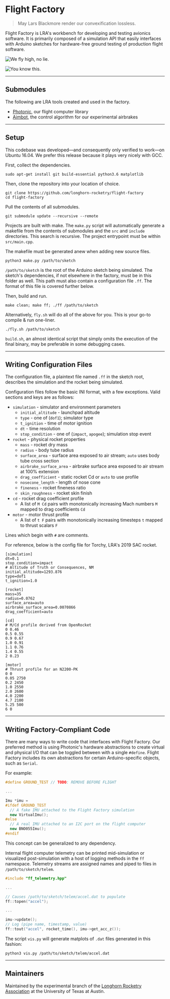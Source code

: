 # Flight Factory

> May Lars Blackmore render our convexification lossless.

Flight Factory is LRA's workbench for developing and testing avionics software.
It is primarily composed of a simulation API that easily interfaces with Arduino
sketches for hardware-free ground testing of production flight software.

![We fly high, no lie.](https://stefandebruyn.github.io/assets/images/flight-factory-banner.png)

![You know this.](https://stefandebruyn.github.io/assets/images/flight-factory-window.png)

---

## Submodules

The following are LRA tools created and used in the factory.

* [Photonic](https://github.com/longhorn-rocketry/photonic), our flight computer
library
* [Aimbot](https://github.com/longhorn-rocketry/aimbot), the control algorithm
for our experimental airbrakes

---

## Setup

This codebase was developed⁠—and consequently only verified to work⁠—on
Ubuntu 16.04. We prefer this release because it plays very nicely with GCC.

First, collect the dependencies.

```
sudo apt-get install git build-essential python3.6 matplotlib
```

Then, clone the repository into your location of choice.

```
git clone https://github.com/longhorn-rocketry/flight-factory
cd flight-factory
```

Pull the contents of all submodules.

```
git submodule update --recursive --remote
```

Projects are built with make. The `make.py` script will automatically
generate a makefile from the contents of submodules and the `src` and `include`
directories. This search is recursive. The project entrypoint must be within
`src/main.cpp`.

The makefile must be generated anew when adding new source files.

```
python3 make.py /path/to/sketch
```

`/path/to/sketch` is the root of the Arduino sketch being simulated.
The sketch's dependencies, if not elsewhere in the factory, must be in this
folder as well. This path must also contain a configuration file `.ff`. The
format of this file is covered further below.

Then, build and run.

```
make clean; make ff; ./ff /path/to/sketch
```

Alternatively, `fly.sh` will do all of the above for you. This is your go-to
compile & run one-liner.

```
./fly.sh /path/to/sketch
```

`build.sh`, an almost identical script that simply omits the execution of the
final binary, may be preferable in some debugging cases.

---

## Writing Configuration Files

The configuration file, a plaintext file named `.ff` in the sketch root,
describes the simulation and the rocket being simulated.

Configuration files follow the basic INI format, with a few exceptions. Valid
sections and keys are as follows:
* `simulation` - simulator and environment parameters
  - `initial_altitude` - launchpad altitude
  - `type` - one of (`dof1`); simulator type
  - `t_ignition` - time of motor ignition
  - `dt` - time resolution
  - `stop_condition` - one of (`impact`, `apogee`); simulation stop event
* `rocket` - physical rocket properties
  - `mass` - rocket dry mass
  - `radius` - body tube radius
  - `surface_area` - surface area exposed to air stream; `auto` uses body tube
    cross section
  - `airbrake_surface_area` - airbrake surface area exposed to air stream at
    100% extension
  - `drag_coefficient` - static rocket Cd or `auto` to use profile
  - `nosecone_length` - length of nose cone
  - `fineness` - rocket fineness ratio
  - `skin_roughness` - rocket skin finish
* `cd` - rocket drag coefficient profile
  - A list of `M Cd` pairs with monotonically increasing Mach numbers `M`
    mapped to drag coefficients `Cd`
* `motor` - motor thrust profile
  - A list of `t F` pairs with monotonically increasing timesteps `t` mapped to
    thrust scalars `F`

Lines which begin with `#` are comments.

For reference, below is the config file for Torchy, LRA's 2019 SAC rocket.

```
[simulation]
dt=0.1
stop_condition=impact
# Altitude of Truth or Consequences, NM
initial_altitude=1293.876
type=dof1
t_ignition=1.0

[rocket]
mass=35
radius=0.0762
surface_area=auto
airbrake_surface_area=0.0070866
drag_coefficient=auto

[cd]
# M/Cd profile derived from OpenRocket
0 0.46
0.5 0.55
0.9 0.67
1.0 0.91
1.1 0.76
1.4 0.55
2 0.23

[motor]
# Thrust profile for an N2200-PK
0 0
0.05 2750
0.2 2450
1.0 2550
2.0 2600
4.0 2200
4.7 2100
5.25 500
6 0
```

---

## Writing Factory-Compliant Code

There are many ways to write code that interfaces with Flight Factory. Our
preferred method is using Photonic's hardware abstractions to create virtual and
physical I/O that can be toggled between with a single `#define`. Flight Factory
includes its own abstractions for certain Arduino-specific objects, such as
`Serial`.

For example:

```c++
#define GROUND_TEST // TODO: REMOVE BEFORE FLIGHT

...

Imu *imu =
#ifdef GROUND_TEST
  // A fake IMU attached to the Flight Factory simulation
  new VirtualImu();
#else
  // A real IMU attached to an I2C port on the flight computer
  new BNO055Imu();
#endif
```

This concept can be generalized to any dependency.

Internal flight computer telemetry can be printed mid-simulation or visualized
post-simulation with a host of logging methods in the `ff` namespace. Telemetry
streams are assigned names and piped to files in `/path/to/sketch/telem`.

```c++
#include "ff_telemetry.hpp"

...

// Causes /path/to/sketch/telem/accel.dat to populate
ff::topen("accel");

...

imu->update();
// Log (pipe name, timestamp, value)
ff::tout("accel", rocket_time(), imu->get_acc_z());

```

The script `vis.py` will generate matplots of `.dat` files generated in this
fashion:

```
python3 vis.py /path/to/sketch/telem/accel.dat
```

---

## Maintainers

Maintained by the experimental branch of the
[Longhorn Rocketry Association](http://www.longhornrocketry.org/) at the
University of Texas at Austin.
